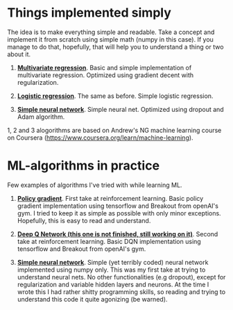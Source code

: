 # Things implemented simply

The idea is to make everything simple and readable. Take a concept and implement it from scratch using simple math (numpy in this case). If you manage to do that, hopefully, that will help you to understand a thing or two about it.

1. [**Multivariate regression**](/Multivariate_regression.py). Basic and simple implementation of multivariate regression. Optimized using gradient decent with regularization.

2. [**Logistic regression**](/Logistic_regression.py). The same as before. Simple logistic regression. 

3. [**Simple neural network**](/Neural_network_v2.py). Simple neural net. Optimized using dropout and Adam algorithm.

1, 2 and 3 alogorithms are based on Andrew's NG machine learning course on Coursera (https://www.coursera.org/learn/machine-learning).


# ML-algorithms in practice

Few examples of algorithms I've tried with while learning ML.

1. [**Policy gradient**](/Policy_gradient_breakout.py). First take at reinforcement learning. Basic policy gradient implementation using tensorflow and Breakout from openAI's gym. I tried to keep it as simple as possible with only minor exceptions. Hopefully, this is easy to read and understand.

2. [**Deep Q Network (this one is not finished, still working on it)**](/DQN_Breakout.py). Second take at reinforcement learning. Basic DQN implementation using tensorflow and Breakout from openAI's gym.






3. [**Simple neural network**](/Neural_network.py). Simple (yet terribly coded) neural network implemented using numpy only. This was my first take at trying to understand neural nets. No other functionalities (e.g dropout), except for regularization and variable hidden layers and neurons. At the time I wrote this I had rather shitty programming skills, so reading and trying to understand this code it quite agonizing (be warned).

